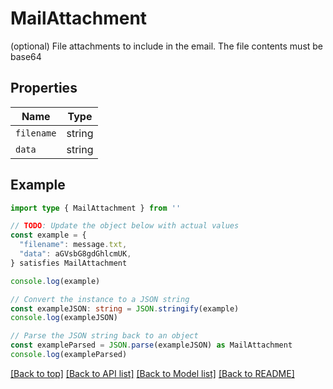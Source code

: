 
# MailAttachment

(optional) File attachments to include in the email.  The file contents must be base64

## Properties

Name | Type
------------ | -------------
`filename` | string
`data` | string

## Example

```typescript
import type { MailAttachment } from ''

// TODO: Update the object below with actual values
const example = {
  "filename": message.txt,
  "data": aGVsbG8gdGhlcmUK,
} satisfies MailAttachment

console.log(example)

// Convert the instance to a JSON string
const exampleJSON: string = JSON.stringify(example)
console.log(exampleJSON)

// Parse the JSON string back to an object
const exampleParsed = JSON.parse(exampleJSON) as MailAttachment
console.log(exampleParsed)
```

[[Back to top]](#) [[Back to API list]](../README.md#api-endpoints) [[Back to Model list]](../README.md#models) [[Back to README]](../README.md)


